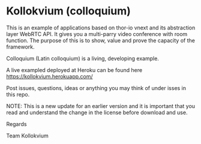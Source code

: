 # Kollokvium (colloquium)

This is an example of applications based on thor-io vnext and its abstraction layer WebRTC API. It gives you a multi-parry video conference with room function. The purpose of this is to show, value and prove the capacity of the framework.

Colloquium (Latin colloquium) is a living, developing example.

A live exampled deployed at Heroku can be found here https://kollokvium.herokuapp.com/

Post issues, questions, ideas or anything you may think of under isses in this repo.

NOTE: This is a new update for an earlier version and it is important that you read and understand the change in the license before download and use.

Regards

Team Kollokvium
